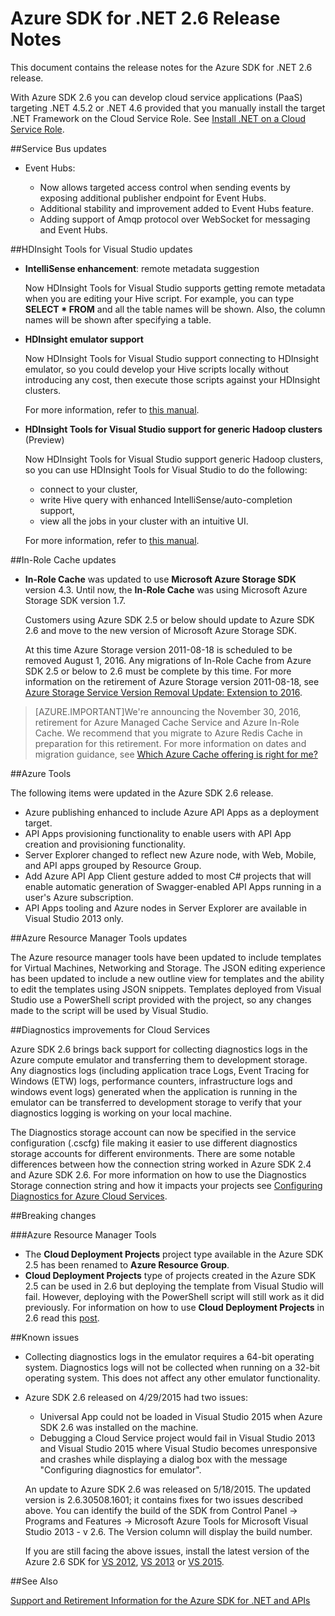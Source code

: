 <properties 
   pageTitle="Azure SDK for .NET 2.6 Release Notes" 
   description="Azure SDK for .NET 2.6 Release Notes" 
   services="app-service/web" 
   documentationCenter=".net" 
   authors="Juliako" 
   manager="dwrede" 
   editor=""/>

<tags
	ms.service="app-service"
	ms.date="01/19/2016"
	wacn.date=""/>


# Azure SDK for .NET 2.6 Release Notes

This document contains the release notes for the Azure SDK for .NET 2.6 release. 

With Azure SDK 2.6 you can develop cloud service applications (PaaS) targeting .NET 4.5.2 or .NET 4.6 provided that you manually install the target .NET Framework on the Cloud Service Role. See [Install .NET on a Cloud Service Role](/documentation/articles/cloud-services-dotnet-install-dotnet/).


##Service Bus updates

- Event Hubs: 

	- Now allows targeted access control when sending events by exposing additional publisher endpoint for Event Hubs.
	- Additional stability and improvement added to Event Hubs feature.
	- Adding support of Amqp protocol over WebSocket for messaging and Event Hubs.

##HDInsight Tools for Visual Studio updates

- **IntelliSense enhancement**: remote metadata suggestion

	Now HDInsight Tools for Visual Studio supports getting remote metadata when you are editing your Hive script. For example, you can type **SELECT * FROM** and all the table names will be shown. Also, the column names will be shown after specifying a table.

- **HDInsight emulator support**

	Now HDInsight Tools for Visual Studio support connecting to HDInsight emulator, so you could develop your Hive scripts locally without introducing any cost, then execute those scripts against your HDInsight clusters. 

	For more information, refer to [this manual](/documentation/articles/hdinsight-hadoop-emulator-get-started/).

- **HDInsight Tools for Visual Studio support for generic Hadoop clusters** (Preview)

	Now HDInsight Tools for Visual Studio support generic Hadoop clusters, so you can use HDInsight Tools for Visual Studio to do the following:

	- connect to your cluster, 
	- write Hive query with enhanced IntelliSense/auto-completion support, 
	- view all the jobs in your cluster with an intuitive UI. 

	For more information, refer to [this manual](/documentation/articles/hdinsight-hadoop-emulator-get-started/).

##In-Role Cache updates

- **In-Role Cache** was updated to use **Microsoft Azure Storage SDK** version 4.3. Until now, the **In-Role Cache** was using Microsoft Azure Storage SDK version 1.7.

	Customers using Azure SDK 2.5 or below should update to Azure SDK 2.6 and move to the new version of Microsoft Azure Storage SDK. 

	At this time Azure Storage version 2011-08-18 is scheduled to be removed August 1, 2016. Any migrations of In-Role Cache from Azure SDK 2.5 or below to 2.6 must be complete by this time. For more information on the retirement of Azure Storage version 2011-08-18, see [Azure Storage Service Version Removal Update: Extension to 2016](http://blogs.msdn.com/b/windowsazurestorage/archive/2015/10/19/microsoft-azure-storage-service-version-removal-update-extension-to-2016.aspx).

>[AZURE.IMPORTANT]We're announcing the November 30, 2016, retirement for Azure Managed Cache Service and Azure In-Role Cache. We recommend that you migrate to Azure Redis Cache in preparation for this retirement. For more information on dates and migration guidance, see [Which Azure Cache offering is right for me?](/documentation/articles/cache-faq#which-azure-cache-offering-is-right-for-me)

##Azure Tools

The following items were updated in the Azure SDK 2.6 release.

- Azure publishing enhanced to include Azure API Apps as a deployment target.
- API Apps provisioning functionality to enable users with API App creation and provisioning functionality.
- Server Explorer changed to reflect new Azure node, with Web, Mobile, and API apps grouped by Resource Group.
- Add Azure API App Client gesture added to most C# projects that will enable automatic generation of Swagger-enabled API Apps running in a user's Azure subscription.
- API Apps tooling and Azure nodes in Server Explorer are available in Visual Studio 2013 only. 

##Azure Resource Manager Tools updates

The Azure resource manager tools have been updated to include templates for Virtual Machines, Networking and Storage. The JSON editing experience has been updated to include a new outline view for templates and the ability to edit the templates using JSON snippets. Templates deployed from Visual Studio use a PowerShell script provided with the project, so any changes made to the script will be used by Visual Studio.

##Diagnostics improvements for Cloud Services

Azure SDK 2.6 brings back support for collecting diagnostics logs in the Azure compute emulator and transferring them to development storage. Any diagnostics logs (including application trace Logs, Event Tracing for Windows (ETW) logs, performance counters, infrastructure logs and windows event logs) generated when the application is running in the emulator can be transferred to development storage to verify that your diagnostics logging is working on your local machine. 

The Diagnostics storage account can now be specified in the service configuration (.cscfg) file making it easier to use different diagnostics storage accounts for different environments. There are some notable differences between how the connection string worked in Azure SDK 2.4 and Azure SDK 2.6. For more information on how to use the Diagnostics Storage connection string and how it impacts your projects see [Configuring Diagnostics for Azure Cloud Services](/documentation/articles/vs-azure-tools-diagnostics-for-cloud-services-and-virtual-machines).

##Breaking changes

###Azure Resource Manager Tools 

- The **Cloud Deployment Projects** project type available in the Azure SDK 2.5 has been renamed to **Azure Resource Group**.
- **Cloud Deployment Projects** type of projects created in the Azure SDK 2.5 can be used in 2.6 but deploying the template from Visual Studio will fail. However, deploying with the PowerShell script will still work as it did previously.  For information on how to use **Cloud Deployment Projects** in 2.6 read this [post](/documentation/articles/vs-azure-tools-resource-groups-deployment-projects-create-deploy).
 
##Known issues

- Collecting diagnostics logs in the emulator requires a 64-bit operating system. Diagnostics logs will not be collected when running on a 32-bit operating system. This does not affect any other emulator functionality. 

- Azure SDK 2.6 released on 4/29/2015 had two issues: 

	- Universal App could not be loaded in Visual Studio 2015 when Azure SDK 2.6 was installed on the machine.
	- Debugging a Cloud Service project would fail in Visual Studio 2013 and Visual Studio 2015 where Visual Studio becomes unresponsive and crashes while displaying a dialog box with the message "Configuring diagnostics for emulator".
	
	An update to Azure SDK 2.6 was released on 5/18/2015. The updated version is 2.6.30508.1601; it contains fixes for two issues described above. You can identify the build of the SDK from Control Panel -> Programs and Features -> Microsoft Azure Tools for Microsoft Visual Studio 2013 - v 2.6. The Version column will display the build number.

	If you are still facing the above issues, install the latest version of the Azure 2.6 SDK for [VS 2012](http://go.microsoft.com/fwlink/p/?linkid=323511&clcid=0x409), [VS 2013](https://www.microsoft.com/web/handlers/webpi.ashx/getinstaller/VWDOrVs2013AzurePack.appids) or [VS 2015](http://go.microsoft.com/fwlink/?linkid=518003&clcid=0x409).
 
##See Also

[Support and Retirement Information for the Azure SDK for .NET and APIs](https://msdn.microsoft.com/zh-cn/library/azure/dn479282.aspx/)
